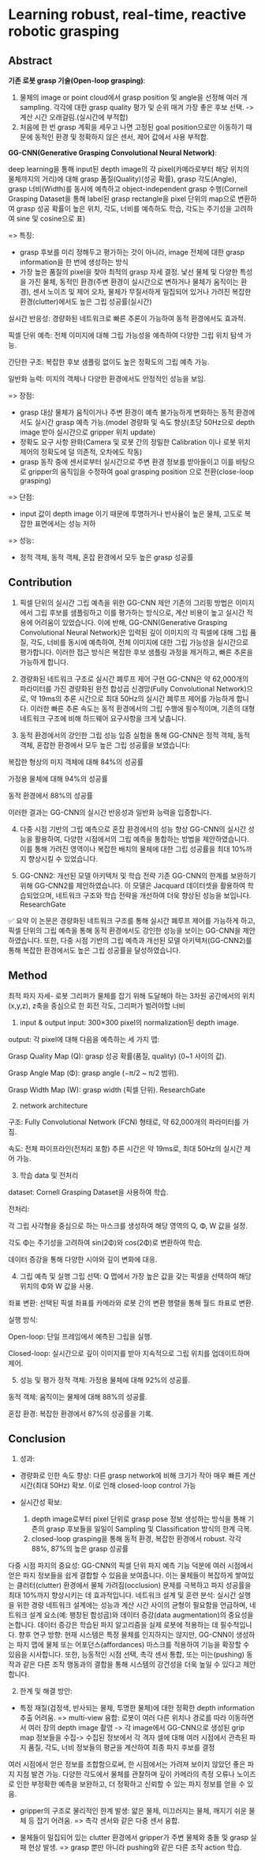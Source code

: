 # Learning robust, real-time, reactive robotic grasping

## Abstract

**기존 로봇 grasp 기술(Open-loop grasping)**: 
1. 물체의 image or point cloud에서 grasp position 및 angle을 선정해 여러 개 sampling. 각각에 대한 grasp quality 평가 및 순위 매겨 가장 좋은 후보 선택. -> 계산 시간 오래걸림.(실시간에 부적합)
2. 처음에 한 번 grasp 계획을 세우고 나면 고정된 goal position으로만 이동하기 때문에 동적인 환경 및 정확하지 않은 센서, 제어 값에서 사용 부적합.

 **GG-CNN(Generative Grasping Convolutional Neural Network)**: 
 
 deep learning을 통해 input된 depth image의 각 pixel(카메라로부터 해당 위치의 물체까지의 거리)에 대해 grasp 품질(Quality)(성공 확률), grasp 각도(Angle), grasp 너비(Width)를 동시에 예측하고 
 object-independent grasp 수행(Cornell Grasping Dataset을 통해 label된 grasp rectangle을 pixel 단위의 map으로 변환하여 grasp 성공 확률이 높은 위치, 각도, 너비를 예측하도 학습, 각도는 주기성을 고려하여 sine 및 cosine으로 표)

 => 특징:
 - grasp 후보를 미리 정해두고 평가하는 것이 아니라, image 전체에 대한 grasp information을 한 번에 생성하는 방식
 - 가장 높은 품질의 pixel을 찾아 최적의 grasp 자세 결정. 낯선 물체 및 다양한 특성을 가진 물체, 동적인 환경(주변 환경이 실시간으로 변하거나 물체가 움직이는 환경), 센서 노이즈 및 제어 오차, 물체가 무질서하게 밀집되어 있거나 가려진 복잡한 환경(clutter)에서도 높은 그립 성공률(실시간)

실시간 반응성: 경량화된 네트워크로 빠른 추론이 가능하여 동적 환경에서도 효과적.

픽셀 단위 예측: 전체 이미지에 대해 그립 가능성을 예측하여 다양한 그립 위치 탐색 가능.

간단한 구조: 복잡한 후보 샘플링 없이도 높은 정확도의 그립 예측 가능.

일반화 능력: 미지의 객체나 다양한 환경에서도 안정적인 성능을 보임.
 
 => 장점:
 - grasp 대상 물체가 움직이거나 주변 환경이 예측 불가능하게 변화하는 동적 환경에서도 실시간 grasp 예측 가능.(model 경량화 및 속도 향상(초당 50Hz으로 depth image 받아 실시간으로 gripper 위치 update)
 - 정확도 요구 사항 완화(Camera 및 로봇 간의 정밀한 Calibration 이나 로봇 위치 제어의 정확도에 덜 의존적, 오차에도 작동)
 - grasp 동작 중에 센서로부터 실시간으로 주변 환경 정보를 받아들이고 이를 바탕으로 gripper의 움직임을 수정하여 goal grasping position 으로 전환(close-loop grasping)
 

 => 단점:
 - input 값이 depth image 이기 때문에 투명하거나 반사율이 높은 물체, 고도로 복잡한 표면에서는 성능 저하

 => 성능:
 - 정적 객체, 동적 객체, 혼잡 환경에서 모두 높은 grasp 성공률

## Contribution

1. 픽셀 단위의 실시간 그립 예측을 위한 GG-CNN 제안
기존의 그리핑 방법은 이미지에서 그립 후보를 샘플링하고 이를 평가하는 방식으로, 계산 비용이 높고 실시간 적용에 어려움이 있었습니다. 이에 반해, GG-CNN(Generative Grasping Convolutional Neural Network)은 입력된 깊이 이미지의 각 픽셀에 대해 그립 품질, 각도, 너비를 동시에 예측하여, 전체 이미지에 대한 그립 가능성을 실시간으로 평가합니다. 이러한 접근 방식은 복잡한 후보 샘플링 과정을 제거하고, 빠른 추론을 가능하게 합니다.

2. 경량화된 네트워크 구조로 실시간 폐루프 제어 구현
GG-CNN은 약 62,000개의 파라미터를 가진 경량화된 완전 합성곱 신경망(Fully Convolutional Network)으로, 약 19ms의 추론 시간으로 최대 50Hz의 실시간 폐루프 제어를 가능하게 합니다. 이러한 빠른 추론 속도는 동적 환경에서의 그립 수행에 필수적이며, 기존의 대형 네트워크 구조에 비해 하드웨어 요구사항을 크게 낮춥니다.

3. 동적 환경에서의 강인한 그립 성능 입증
실험을 통해 GG-CNN은 정적 객체, 동적 객체, 혼잡한 환경에서 모두 높은 그립 성공률을 보였습니다:

복잡한 형상의 미지 객체에 대해 84%의 성공률

가정용 물체에 대해 94%의 성공률

동적 환경에서 88%의 성공률

이러한 결과는 GG-CNN의 실시간 반응성과 일반화 능력을 입증합니다.

4. 다중 시점 기반의 그립 예측으로 혼잡 환경에서의 성능 향상
GG-CNN의 실시간 성능을 활용하여, 다양한 시점에서의 그립 예측을 통합하는 방법을 제안하였습니다. 이를 통해 가려진 영역이나 복잡한 배치의 물체에 대한 그립 성공률을 최대 10%까지 향상시킬 수 있었습니다.

5. GG-CNN2: 개선된 모델 아키텍처 및 학습 전략
기존 GG-CNN의 한계를 보완하기 위해 GG-CNN2를 제안하였습니다. 이 모델은 Jacquard 데이터셋을 활용하여 학습되었으며, 네트워크 구조와 학습 전략을 개선하여 더욱 향상된 성능을 보입니다.
ResearchGate

✅ 요약
이 논문은 경량화된 네트워크 구조를 통해 실시간 폐루프 제어를 가능하게 하고, 픽셀 단위의 그립 예측을 통해 동적 환경에서도 강인한 성능을 보이는 GG-CNN을 제안하였습니다. 또한, 다중 시점 기반의 그립 예측과 개선된 모델 아키텍처(GG-CNN2)를 통해 복잡한 환경에서도 높은 그립 성공률을 달성하였습니다.

## Method

최적 파지 자세- 로봇 그리퍼가 물체를 잡기 위해 도달해야 하는 3차원 공간에서의 위치(x,y,z), z축을 중심으로 한 회전 각도, 그리퍼가 벌려야할 너비

1. input & output
input: 300×300 pixel의 normalization된 depth image.

output: 각 pixel에 대해 다음을 예측하는 세 가지 맵:

Grasp Quality Map (Q): grasp 성공 확률(품질, quality) (0~1 사이의 값).

Grasp Angle Map (Φ): grasp angle (−π/2 ~ π/2 범위).

Grasp Width Map (W): grasp width (픽셀 단위).
ResearchGate

2. network architecture

구조: Fully Convolutional Network (FCN) 형태로, 약 62,000개의 파라미터를 가짐.

속도: 전체 파이프라인(전처리 포함) 추론 시간은 약 19ms로, 최대 50Hz의 실시간 제어 가능.

3. 학습 data 및 전처리

dataset: Cornell Grasping Dataset을 사용하여 학습.

전처리:

각 그립 사각형을 중심으로 하는 마스크를 생성하여 해당 영역의 Q, Φ, W 값을 설정.

각도 Φ는 주기성을 고려하여 sin(2Φ)와 cos(2Φ)로 변환하여 학습.

데이터 증강을 통해 다양한 시야와 깊이 변화에 대응.

4. 그립 예측 및 실행
그립 선택: Q 맵에서 가장 높은 값을 갖는 픽셀을 선택하여 해당 위치의 Φ와 W 값을 사용.

좌표 변환: 선택된 픽셀 좌표를 카메라와 로봇 간의 변환 행렬을 통해 월드 좌표로 변환.

실행 방식:

Open-loop: 단일 프레임에서 예측된 그립을 실행.

Closed-loop: 실시간으로 깊이 이미지를 받아 지속적으로 그립 위치를 업데이트하며 제어.

5. 성능 및 평가
정적 객체: 가정용 물체에 대해 92%의 성공률.

동적 객체: 움직이는 물체에 대해 88%의 성공률.

혼잡 환경: 복잡한 환경에서 87%의 성공률을 기록.


## Conclusion

1. 성과:

- 경량화로 인한 속도 향상: 다른 grasp network에 비해 크기가 작아 매우 빠른 계산 시간(최대 50Hz) 확보. 이로 인해 closed-loop control 가능

- 실시간성 확보:
  1. depth image로부터 pixel 단위로 grasp pose 정보 생성하는 방식을 통해 기존의 grasp 후보들을 일일이 Sampling 및 Classification 방식의 한계 극복.
  2. closed-loop grasping을 통해 동적 환경, 복잡한 환경에서 robust. 각각 88%, 87%의 높은 grasp 성공률
 


다중 시점 파지의 중요성: GG-CNN의 픽셀 단위 파지 예측 기능 덕분에 여러 시점에서 얻은 파지 정보들을 쉽게 결합할 수 있음을 보여줍니다. 이는 물체들이 복잡하게 쌓여있는 클러터(clutter) 환경에서 물체 가려짐(occlusion) 문제를 극복하고 파지 성공률을 최대 10%까지 향상시키는 데 효과적입니다.
네트워크 설계 및 훈련 분석: 실시간 실행을 위한 경량 네트워크 설계에는 성능과 계산 시간 사이의 균형이 필요함을 언급하며, 네트워크 설계 요소(예: 팽창된 합성곱)와 데이터 증강(data augmentation)의 중요성을 논합니다. 데이터 증강은 학습된 파지 알고리즘을 실제 로봇에 적용하는 데 필수적입니다.
향후 연구 방향: 현재 시스템은 특정 물체를 인지하지는 않지만, GG-CNN이 생성하는 파지 맵에 물체 또는 어포던스(affordances) 마스크를 적용하여 기능을 확장할 수 있음을 시사합니다. 또한, 능동적인 시점 선택, 촉각 센서 통합, 또는 미는(pushing) 동작과 같은 다른 조작 행동과의 결합을 통해 시스템의 강건성을 더욱 높일 수 있다고 제안합니다.

2. 한계 및 해결 방안:

- 특정 재질(검정색, 반사되는 물체, 투명한 물체)에 대한 정확한 depth information 추출 어려움.
  => multi-view 융합: 로봇이 여러 다른 위치나 경로를 따라 이동하면서 여러 장의 depth image 촬영 -> 각 image에서 GG-CNN으로 생성된 grip map 정보들을 수집-> 수집된 정보에서 각 격자 셀에 대해 여러 시점에서 관측된 파지 품질, 각도, 너비 정보들의 평균을 계산하여 최종 파지 후보를 결정

여러 시점에서 얻은 정보를 조합함으로써, 한 시점에서는 가려져 보이지 않았던 좋은 파지 지점 발견 가능.
다양한 각도에서 물체를 관찰하며 깊이 카메라의 측정 오류나 노이즈로 인한 부정확한 예측을 보완하고, 더 정확하고 신뢰할 수 있는 파지 정보를 얻을 수 있음.
  
- gripper의 구조로 물리적인 한계 발생: 얇은 물체, 미끄러지는 물체, 깨지기 쉬운 물체 등 잡기 어려움.
  => 촉각 센서와 같은 다중 센서 융합.
  
- 물체들이 밀집되어 있는 clutter 환경에서 gripper가 주변 물체와 충돌 및 grasp 실패 현상 발생.
  => grasp 뿐만 아니라 pushing와 같은 다른 조작 action 학습.
